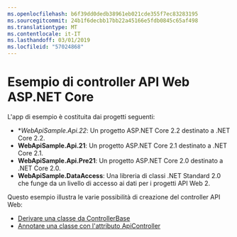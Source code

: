 ```yaml
---
ms.openlocfilehash: b6f39dd0dedb38961eb021cde355f7ec83283195
ms.sourcegitcommit: 24b1f6decbb17bb22a45166e5fdb0845c65af498
ms.translationtype: MT
ms.contentlocale: it-IT
ms.lasthandoff: 03/01/2019
ms.locfileid: "57024868"
---
```

# <a name="aspnet-core-web-api-controller-sample"></a>Esempio di controller API Web ASP.NET Core

L'app di esempio è costituita dai progetti seguenti:

- **WebApiSample.Api.22*: Un progetto ASP.NET Core 2.2 destinato a .NET Core 2.2.
- **WebApiSample.Api.21**: Un progetto ASP.NET Core 2.1 destinato a .NET Core 2.1.
- **WebApiSample.Api.Pre21**: Un progetto ASP.NET Core 2.0 destinato a .NET Core 2.0.
- **WebApiSample.DataAccess**: Una libreria di classi .NET Standard 2.0 che funge da un livello di accesso ai dati per i progetti API Web 2.

Questo esempio illustra le varie possibilità di creazione del controller API Web:

- [Derivare una classe da ControllerBase](https://docs.microsoft.com/aspnet/core/web-api#derive-class-from-controllerbase)
- [Annotare una classe con l'attributo ApiController](https://docs.microsoft.com/aspnet/core/web-api#annotate-class-with-apicontrollerattribute)
